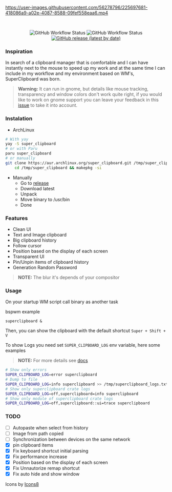 https://user-images.githubusercontent.com/56278796/225697681-418086a9-a02e-4087-8588-09fef558eaa6.mp4

</br>
<p align="center">
	<img alt="GitHub Workflow Status" src="https://img.shields.io/github/actions/workflow/status/SergioRibera/super_clipboard/ci.yml?label=ci&style=flat-square">
	<img alt="GitHub Workflow Status" src="https://img.shields.io/github/actions/workflow/status/SergioRibera/super_clipboard/build.yml?style=flat-square">
    <a href="https://github.com/SergioRibera/super_clipboard/releases"><img alt="GitHub release (latest by date)" src="https://img.shields.io/github/v/release/SergioRibera/super_clipboard?label=download&style=flat-square"></a>
</p>

### Inspiration
In search of a clipboard manager that is comfortable and I can have instantly next to the mouse to speed up my work and at the same time I can include in my workflow and my environment based on WM's, SuperClipboard was born.

> **Warning:** It can run in gnome, but details like mouse tracking, transparency and window colors don't work quite right, if you would like to work on gnome support you can leave your feedback in this [issue](https://github.com/SergioRibera/super_clipboard/issues/2) to take it into account.

### Instalation
- ArchLinux
```sh
# With yay
yay -S super_clipboard
# or with Paru
paru super_clipboard
# or manually
git clone https://aur.archlinux.org/super_clipboard.git /tmp/super_clipboard && \
    cd /tmp/super_clipboard && makepkg -si
```
- Manually
    - Go to [release](https://github.com/SergioRibera/super_clipboard/releases)
    - Download latest
    - Unpack
    - Move binary to /usr/bin
    - Done

### Features
- Clean UI
- Text and Image clipboard
- Big clipboard history
- Follow cursor
- Position based on the display of each screen
- Transparent UI
- Pin/Unpin items of clipboard history
- Generation Random Password

> **NOTE:** The blur it's depends of your compositor

### Usage
On your startup WM script call binary as another task

bspwm example
```
superclipboard &
```

Then, you can show the clipboard with the default shortcut `Super + Shift + V`

To show Logs you need set `SUPER_CLIPBOARD_LOG` env variable, here some examples
> **NOTE:** For more details see [docs](https://docs.rs/env_logger/latest/env_logger/#enabling-logging)
```bash
# Show only errors
SUPER_CLIPBOARD_LOG=error superclipboard
# Dump to file
SUPER_CLIPBOARD_LOG=info superclipboard >> /tmp/superclipboard_logs.txt
# Show only superclipboard crate logs
SUPER_CLIPBOARD_LOG=off,superclipboard=info superclipboard
# Show only module of superclipboard crate logs
SUPER_CLIPBOARD_LOG=off,superclipboard::ui=trace superclipboard
```

### TODO
- [ ] Autopaste when select from history
- [ ] Image from path copied
- [ ] Synchronization between devices on the same network
- [x] pin clipboard items
- [x] Fix keyboard shortcut initial parsing
- [x] Fix performance increase
- [x] Position based on the display of each screen
- [x] Fix Unnautorize remap shortcut
- [x] Fix auto hide and show window

Icons by <a target="_blank" href="https://icons8.com">Icons8</a>
